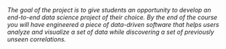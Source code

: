 *The goal of the project is to give students an opportunity to develop an end-to-end data
science project of their choice. By the end of the course you will have engineered a
piece of data-driven software that helps users analyze and visualize a set of data while
discovering a set of previously unseen correlations.*
